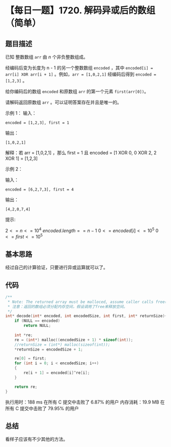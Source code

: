# 【每日一题】1720. 解码异或后的数组（简单）

## 题目描述

已知 整数数组 ```arr``` 由 $n$ 个非负整数组成。

经编码后变为长度为 n - 1 的另一个整数数组 ```encoded``` ，其中 ```encoded[i] = arr[i] XOR arr[i + 1]``` 。例如，```arr = [1,0,2,1]``` 经编码后得到 ```encoded = [1,2,3]``` 。

给你编码后的数组 ```encoded``` 和原数组 ```arr``` 的第一个元素 ```first(arr[0])```。

请解码返回原数组 ```arr``` 。可以证明答案存在并且是唯一的。

示例 1：
输入：
```
encoded = [1,2,3], first = 1
```
输出：
```
[1,0,2,1]
```
解释：若 arr = [1,0,2,1] ，那么 first = 1 且 encoded = [1 XOR 0, 0 XOR 2, 2 XOR 1] = [1,2,3]

示例 2：

输入：
```
encoded = [6,2,7,3], first = 4
```
输出：
```
[4,2,0,7,4]
``` 

提示:

$2 <= n <= 10^4$
$encoded.length == n - 1$
$0 <= encoded[i] <= 10^5$
$0 <= first <= 10^5$

## 基本思路

经过自己的计算验证，只要进行异或运算就可以了。

## 代码

```c++
/**
 * Note: The returned array must be malloced, assume caller calls free().
 * 注意：返回的数组必须分配内存空间，假设调用了free来释放空间。
 */
int* decode(int* encoded, int encodedSize, int first, int* returnSize){
    if (NULL == encoded)
        return NULL;
    
    int *re;
    re = (int*) malloc((encodedSize + 1) * sizeof(int));
    //returnSize = (int*) malloc(sizeof(int));
    *returnSize = encodedSize + 1;

    re[0] = first;
    for (int i = 0; i < encodedSize; i++)
    {
        re[i + 1] = encoded[i]^re[i];
    }

    return re;
}
```

执行用时：188 ms
在所有 C 提交中击败了 6.87% 的用户
内存消耗：19.9 MB
在所有 C 提交中击败了 79.95% 的用户

## 总结

看样子应该有不少其他的方法。
